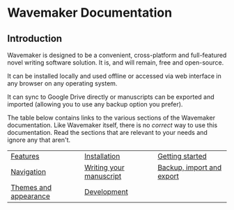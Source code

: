 # Wavemaker Documentation

## Introduction

Wavemaker is designed to be a convenient, cross-platform and full-featured novel writing software solution.
It is, and will remain, free and open-source.

It can be installed locally and used offline or accessed via web interface in any browser on any operating system.

It can sync to Google Drive directly or manuscripts can be exported and imported (allowing you to use any backup option you prefer).

The table below contains links to the various sections of the Wavemaker documentation.
Like Wavemaker itself, there is no _correct_ way to use this documentation.
Read the sections that are relevant to your needs and ignore any that aren't.


| | ||
| ---------- | ---------- | ---------- |
|[Features](features.md) |[Installation](installation.md) |[Getting started](getting-started.md)|
|[Navigation](navigation.md)|[Writing your manuscript](writing-your-manuscript.md)| [Backup, import and export](backup-import-and-export.md) |
|[Themes and appearance](themes-and-appearance.md)| [Development](development.md) ||







